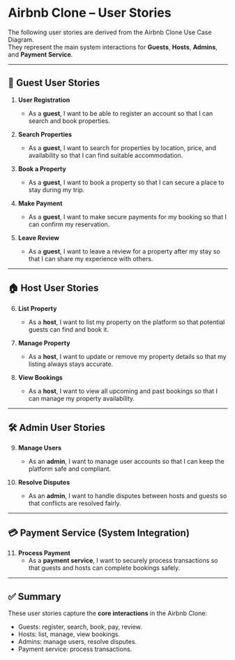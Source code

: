 # Airbnb Clone – User Stories

The following user stories are derived from the Airbnb Clone Use Case Diagram.  
They represent the main system interactions for **Guests**, **Hosts**, **Admins**, and **Payment Service**.

---

## 👤 Guest User Stories
1. **User Registration**
   - As a **guest**, I want to be able to register an account so that I can search and book properties.
   
2. **Search Properties**
   - As a **guest**, I want to search for properties by location, price, and availability so that I can find suitable accommodation.

3. **Book a Property**
   - As a **guest**, I want to book a property so that I can secure a place to stay during my trip.

4. **Make Payment**
   - As a **guest**, I want to make secure payments for my booking so that I can confirm my reservation.

5. **Leave Review**
   - As a **guest**, I want to leave a review for a property after my stay so that I can share my experience with others.

---

## 🏠 Host User Stories
6. **List Property**
   - As a **host**, I want to list my property on the platform so that potential guests can find and book it.

7. **Manage Property**
   - As a **host**, I want to update or remove my property details so that my listing always stays accurate.

8. **View Bookings**
   - As a **host**, I want to view all upcoming and past bookings so that I can manage my property availability.

---

## 🛠 Admin User Stories
9. **Manage Users**
   - As an **admin**, I want to manage user accounts so that I can keep the platform safe and compliant.

10. **Resolve Disputes**
    - As an **admin**, I want to handle disputes between hosts and guests so that conflicts are resolved fairly.

---

## 💳 Payment Service (System Integration)
11. **Process Payment**
    - As a **payment service**, I want to securely process transactions so that guests and hosts can complete bookings safely.

---

## ✅ Summary
These user stories capture the **core interactions** in the Airbnb Clone:
- Guests: register, search, book, pay, review.
- Hosts: list, manage, view bookings.
- Admins: manage users, resolve disputes.
- Payment service: process transactions.
